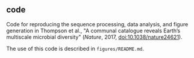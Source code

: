 ## code

Code for reproducing the sequence processing, data analysis, and figure generation in Thompson et al., "A communal catalogue reveals Earth’s multiscale microbial diversity" (*Nature*, 2017, [doi:10.1038/nature24621](http://doi.org/10.1038/nature24621)).

The use of this code is described in `figures/README.md`.
